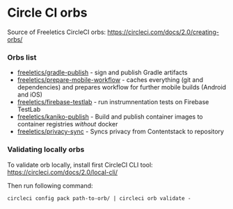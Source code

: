 # Circle CI orbs

Source of Freeletics CircleCI orbs: https://circleci.com/docs/2.0/creating-orbs/


### Orbs list

- [freeletics/gradle-publish](gradle-publish/) - sign and publish Gradle artifacts
- [freeletics/prepare-mobile-workflow](prepare-mobile-workflow/) - caches everything (git and dependencies) and prepares workflow for further mobile builds (Android and iOS)
- [freeletics/firebase-testlab](firebase-testlab/) - run instrumnentation tests on Firebase TestLab
- [freeletics/kaniko-publish](kaniko-publish/) - Build and publish container images to container registries *without* docker
- [freeletics/privacy-sync](privacy-sync/) - Syncs privacy from Contentstack to repository

### Validating locally orbs

To validate orb locally, install first CircleCI CLI tool: https://circleci.com/docs/2.0/local-cli/

Then run following command:

``` shell
circleci config pack path-to-orb/ | circleci orb validate -
```
